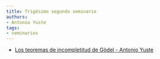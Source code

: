 ```yaml
---
title: Trigésimo segundo seminario
authors:
- Antonio Yuste
tags:
- seminarios
---
```

- [Los teoremas de incompletitud de Gödel - Antonio Yuste](https://github.com/libreim/incompletud-godel)
